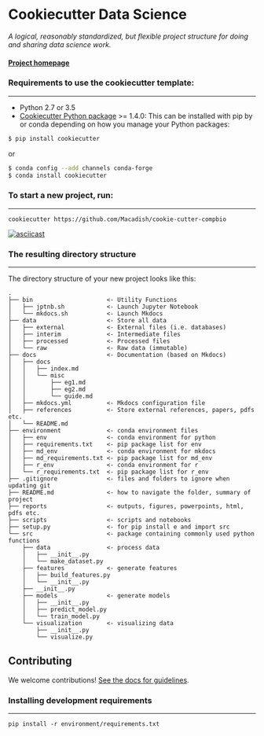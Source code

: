 # Cookiecutter Data Science

_A logical, reasonably standardized, but flexible project structure for doing and sharing data science work._


#### [Project homepage](http://drivendata.github.io/cookiecutter-data-science/)


### Requirements to use the cookiecutter template:
-----------
 - Python 2.7 or 3.5
 - [Cookiecutter Python package](http://cookiecutter.readthedocs.org/en/latest/installation.html) >= 1.4.0: This can be installed with pip by or conda depending on how you manage your Python packages:

``` bash
$ pip install cookiecutter
```

or

``` bash
$ conda config --add channels conda-forge
$ conda install cookiecutter
```


### To start a new project, run:
------------

    cookiecutter https://github.com/Macadish/cookie-cutter-compbio


[![asciicast](https://asciinema.org/a/244658.svg)](https://asciinema.org/a/244658)


### The resulting directory structure
------------

The directory structure of your new project looks like this:

```
.
├── bin                     <- Utility Functions
│   ├── jptnb.sh            <- Launch Jupyter Notebook
│   └── mkdocs.sh           <- Launch Mkdocs
├── data                    <- Store all data
│   ├── external            <- External files (i.e. databases)
│   ├── interim             <- Intermediate files
│   ├── processed           <- Processed files
│   └── raw                 <- Raw data (immutable)
├── docs                    <- Documentation (based on Mkdocs)
│   ├── docs
│   │   ├── index.md
│   │   └── misc
│   │       ├── eg1.md
│   │       ├── eg2.md
│   │       └── guide.md
│   ├── mkdocs.yml          <- Mkdocs configuration file
│   ├── references          <- Store external references, papers, pdfs etc.
│   └── README.md
├── environment             <- conda environment files
│   ├── env                 <- conda environment for python
│   ├── requirements.txt    <- pip package list for env
│   ├── md_env              <- conda environment for mkdocs
│   ├── md_requirements.txt <- pip package list for md_env
│   ├── r_env               <- conda environment for r
│   └── r_requirements.txt  <- pip package list for r_env
├── .gitignore              <- files and folders to ignore when updating git
├── README.md               <- how to navigate the folder, summary of project
├── reports                 <- outputs, figures, powerpoints, html, pdfs etc.
├── scripts                 <- scripts and notebooks
├── setup.py                <- for pip install e and import src
└── src                     <- package containing commonly used python functions
    ├── data                <- process data
    │   ├── __init__.py
    │   └── make_dataset.py
    ├── features            <- generate features
    │   ├── build_features.py
    │   └── __init__.py
    ├── __init__.py
    ├── models              <- generate models
    │   ├── __init__.py
    │   ├── predict_model.py
    │   └── train_model.py
    └── visualization       <- visualizing data
        ├── __init__.py
        └── visualize.py
```

## Contributing

We welcome contributions! [See the docs for guidelines](https://drivendata.github.io/cookiecutter-data-science/#contributing).

### Installing development requirements
------------

    pip install -r environment/requirements.txt
